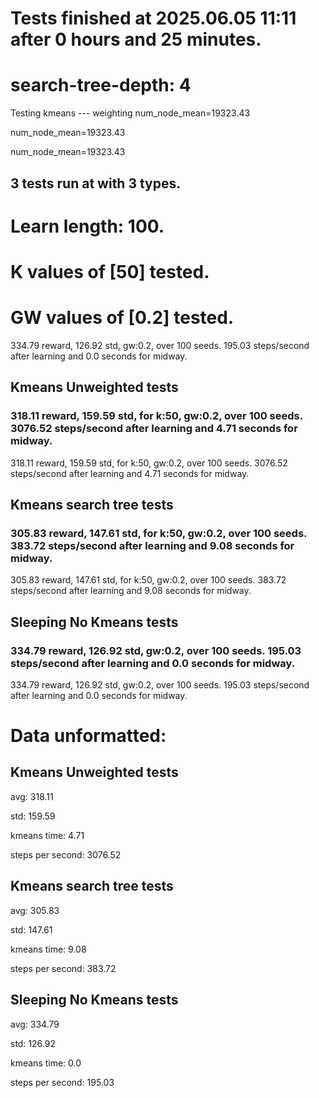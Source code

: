 # Tests finished at 2025.06.05 11:11 after 0 hours and 25 minutes.
# search-tree-depth: 4
Testing kmeans --- weighting
num_node_mean=19323.43

num_node_mean=19323.43

num_node_mean=19323.43

## 3 tests run at with 3 types.
# Learn length: 100.
# K values of [50] tested.
# GW values of [0.2] tested.

334.79 reward, 126.92 std, gw:0.2, over 100 seeds.  195.03 steps/second after learning and 0.0 seconds for midway.


## Kmeans Unweighted tests
### 318.11 reward, 159.59 std, for k:50, gw:0.2, over 100 seeds.  3076.52 steps/second after learning and 4.71 seconds for midway.

318.11 reward, 159.59 std, for k:50, gw:0.2, over 100 seeds.  3076.52 steps/second after learning and 4.71 seconds for midway.


## Kmeans search tree tests
### 305.83 reward, 147.61 std, for k:50, gw:0.2, over 100 seeds.  383.72 steps/second after learning and 9.08 seconds for midway.

305.83 reward, 147.61 std, for k:50, gw:0.2, over 100 seeds.  383.72 steps/second after learning and 9.08 seconds for midway.


## Sleeping No Kmeans tests
### 334.79 reward, 126.92 std, gw:0.2, over 100 seeds.  195.03 steps/second after learning and 0.0 seconds for midway.

334.79 reward, 126.92 std, gw:0.2, over 100 seeds.  195.03 steps/second after learning and 0.0 seconds for midway.


# Data unformatted:



## Kmeans Unweighted tests
avg:
318.11

std:
159.59

kmeans time:
4.71

steps per second:
3076.52

## Kmeans search tree tests
avg:
305.83

std:
147.61

kmeans time:
9.08

steps per second:
383.72

## Sleeping No Kmeans tests
avg:
334.79

std:
126.92

kmeans time:
0.0

steps per second:
195.03
